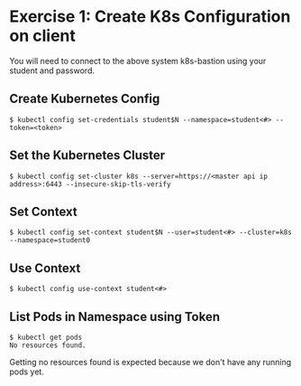 # Exercise 1: Create K8s Configuration on client
You will need to connect to the above system k8s-bastion using your student and password.

## Create Kubernetes Config
```
$ kubectl config set-credentials student$N --namespace=student<#> --token=<token>
```

## Set the Kubernetes Cluster
```
$ kubectl config set-cluster k8s --server=https://<master api ip address>:6443 --insecure-skip-tls-verify
```

## Set Context
```
$ kubectl config set-context student$N --user=student<#> --cluster=k8s --namespace=student0
```

## Use Context
```
$ kubectl config use-context student<#>
```

## List Pods in Namespace using Token
```
$ kubectl get pods
No resources found.
```

Getting no resources found is expected because we don't have any running pods yet.

